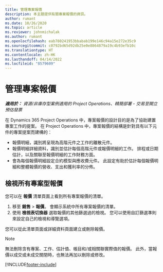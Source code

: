 ```yaml
---
title: 管理專案報價
description: 本主題提供有關專案報價的資訊。
author: rumant
ms.date: 10/26/2020
ms.topic: article
ms.reviewer: johnmichalak
ms.author: rumant
ms.openlocfilehash: eab780241953bbabab199e146c94a15e272e35c9
ms.sourcegitcommit: c0792bd65d92db25e0e8864879a19c4b93efb10c
ms.translationtype: HT
ms.contentlocale: zh-HK
ms.lasthandoff: 04/14/2022
ms.locfileid: "8579609"
---
```

# <a name="manage-project-quotes"></a>管理專案報價

_**適用於：** 資源/非庫存型案例適用的 Project Operations、精簡部署 - 交易至開立預估發票_

在 Dynamics 365 Project Operations 中，專案報價的設計目的是為了協助建置專案工作的提案。 在 Project Operations 中，專案報價的結構是針對具有以下元件的專案提案而建構的：

  - 報價明細，識別將呈現為高階元件之工作的離散元件。
  - 報價明細詳細資料，識別並估計每個高階元件或報價明細的工作。 排程或日期估計，以及關聯至報價明細的工作財務方面。
  - 會為每個報價明細設定合約模型與應收費元件。 此設定有助於估計每個報價明細和整體報價的營收、支出和獲利率的分佈。

## <a name="view-all-project-based-quotes"></a>檢視所有專案型報價

您可以在 **報價** 清單頁面上看到所有專案報價的清單。 

1. 移至 **銷售** > **報價**。 會顯示系統中所有專案報價的清單。 
2. 使用 **檢視表切換器** 選取報價的其他篩選過的檢視。 您可以使用自訂篩選準則來設定自己的檢視和導覽選項。

您可以從此清單頁面或詳細資料頁面建立或刪除報價。

 > [!NOTE]
 > 無法刪除含有專案、工作、估計值、帳目和/或相關聯實際值的報價。 此外，當報價以成交或未成交關閉時，也無法再加以刪除或修改。 


[!INCLUDE[footer-include](../../includes/footer-banner.md)]
